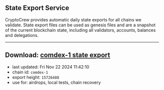 ## State Export Service
CryptoCrew provides automatic daily state exports for all chains we validate. State export files can be used as genesis files and are a snapshot of the current blockchain state, including all validators, accounts, balances and delegations.

---
**Download: [comdex-1 state export](https://dl-eu2.ccvalidators.com/SERVICE/comdex/comdex-1_export_15726488.json)**
---

- last updated: Fri Nov 22 2024 11:42:10
- chain id: `comdex-1`
- export height: `15726488`
- use for: airdrops, local tests, chain recovery
